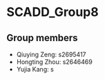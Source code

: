 # SCADD_Group8

## Group members
- Qiuying Zeng: s2695417
- Hongting Zhou: s2646469
- Yujia Kang: s
